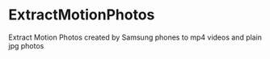 # ExtractMotionPhotos
Extract Motion Photos created by Samsung phones to mp4 videos and plain jpg photos
